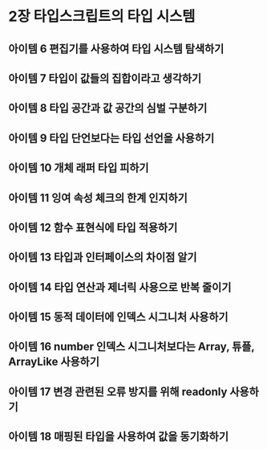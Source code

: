 # 2장 타입스크립트의 타입 시스템
## 아이템 6 편집기를 사용하여 타입 시스템 탐색하기
## 아이템 7 타입이 값들의 집합이라고 생각하기
## 아이템 8 타입 공간과 값 공간의 심벌 구분하기
## 아이템 9 타입 단언보다는 타입 선언을 사용하기
## 아이템 10 개체 래퍼 타입 피하기
## 아이템 11 잉여 속성 체크의 한계 인지하기
## 아이템 12 함수 표현식에 타입 적용하기
## 아이템 13 타입과 인터페이스의 차이점 알기
## 아이템 14 타입 연산과 제너릭 사용으로 반복 줄이기
## 아이템 15 동적 데이터에 인덱스 시그니처 사용하기
## 아이템 16 number 인덱스 시그니처보다는 Array, 튜플, ArrayLike 사용하기
## 아이템 17 변경 관련된 오류 방지를 위해 readonly 사용하기
## 아이템 18 매핑된 타입을 사용하여 값을 동기화하기
